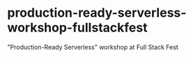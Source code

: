 # production-ready-serverless-workshop-fullstackfest

"Production-Ready Serverless" workshop at Full Stack Fest
